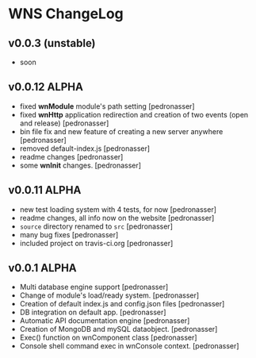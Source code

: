 WNS ChangeLog
========

## v0.0.3 (unstable)
- soon

## v0.0.12 ALPHA
- fixed **wnModule** module's path setting [pedronasser]
- fixed **wnHttp** application redirection and creation of two events (open and release) [pedronasser]
- bin file fix and new feature of creating a new server anywhere [pedronasser]
- removed default-index.js [pedronasser]
- readme changes [pedronasser]
- some **wnInit** changes. [pedronasser]

## v0.0.11 ALPHA
- new test loading system with 4 tests, for now [pedronasser]
- readme changes, all info now on the website [pedronasser]
- `source` directory renamed to `src` [pedronasser]
- many bug fixes [pedronasser]
- included project on travis-ci.org [pedronasser]

## v0.0.1 ALPHA

- Multi database engine support [pedronasser]
- Change of module's load/ready system. [pedronasser]
- Creation of default index.js and config.json files [pedronasser]
- DB integration on default app. [pedronasser]
- Automatic API documentation engine [pedronasser]
- Creation of MongoDB and mySQL dataobject. [pedronasser]
- Exec() function on wnComponent class [pedronasser]
- Console shell command exec in wnConsole context. [pedronasser]